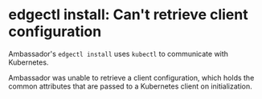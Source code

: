 # edgectl install: Can't retrieve client configuration
 
Ambassador's `edgectl install` uses `kubectl` to communicate with Kubernetes.  

Ambassador was unable to retrieve a client configuration, which  holds the common attributes
that are passed to a Kubernetes client on initialization.
